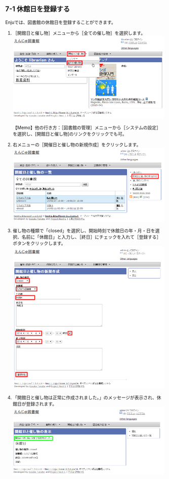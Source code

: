 <a name="7-1" />

7-1 休館日を登録する
--------------------

Enjuでは、図書館の休館日を登録することができます。

1. ［開館日と催し物］メニューから［全ての催し物］を選択します。  
   ![全ての催し物](assets/images/image_operation_event.png)

   <div class="alert alert-info" markdown="1">【Memo】他の行き方：［図書館の管理］メニューから［システムの設定］を選択し、[開館日と催し物]のリンクをクリックでも可。
   </div>

2. 右メニューの［開催日と催し物の新規作成］をクリックします。  
   ![開催日と催し物の新規作成](assets/images/image_operation_213.png)
3. 催し物の種類で「closed」を選択し、開始時刻で休館日の年・月・日を選択、名前に「休館日」と入力し、［終日］にチェックを入れて［登録する］ボタンをクリックします。  
   ![開催日と催し物の新規作成](assets/images/image_operation_215.png)
4. 「開館日と催し物は正常に作成されました。」のメッセージが表示され、休館日が登録されます。  
   ![休館日登録](assets/images/image_operation_216.png)

